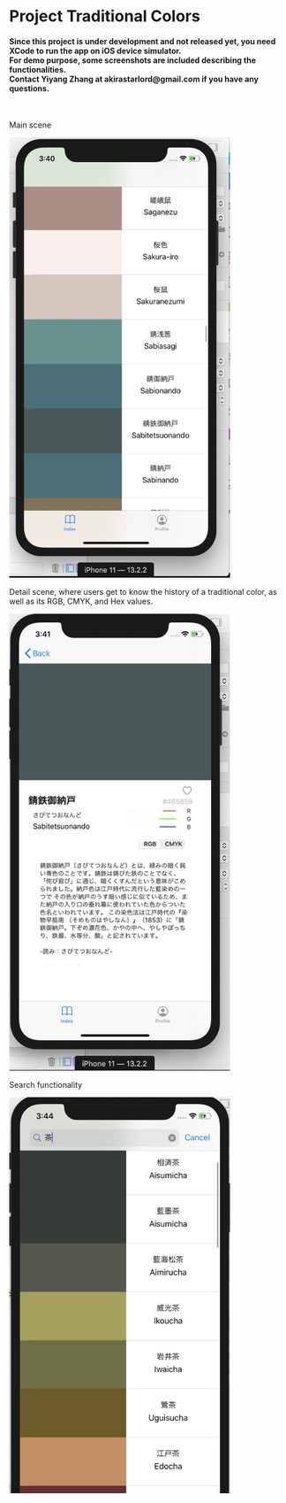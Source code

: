 # Project Traditional Colors


<h4>Since this project is under development and not released yet, you need XCode to run the app on iOS device simulator.</br>
For demo purpose, some screenshots are included describing the functionalities.</br>
Contact Yiyang Zhang at akirastarlord@gmail.com if you have any questions.</h4>
  
</br>

Main scene

<img src="demo%20images/app%20demo%20main%20view.jpg?raw=true" width="400">
</br>

Detail scene, where users get to know the history of a traditional color, as well as its RGB, CMYK, and Hex values.

<img src="demo%20images/app%20demo%20detail%20view.jpg?raw=true" width="400">

</br>

Search functionality

<img src="demo%20images/app%20demo%20search%20function.jpg?raw=true" width="400">
